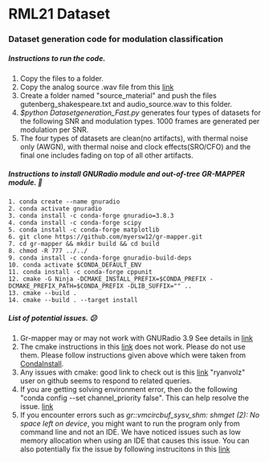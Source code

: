 # RML21 Dataset
### Dataset generation code for modulation classification


##### **Instructions to run the code.**

1. Copy the files to a folder.
2. Copy the analog source .wav file from this [link](https://drive.google.com/file/d/1O6LmLO2kw9b_nTPl7z7EthvC0HpTZ-Iz/view?usp=sharing)
3. Create a folder named "source_material" and push the files gutenberg_shakespeare.txt and audio_source.wav to this folder.
4. *$python Datasetgeneration_Fast.py* generates four types of datasets for the following SNR and modulation types. 1000 frames are generated per modulation per SNR.
5. The four types of datasets are clean(no artifacts), with thermal noise only (AWGN), with thermal noise and clock effects(SRO/CFO) and the final one includes fading on top of all other artifacts.


##### **Instructions to install GNURadio module and out-of-tree GR-MAPPER module.**  :cowboy_hat_face:
```
1. conda create --name gnuradio
2. conda activate gnuradio
3. conda install -c conda-forge gnuradio=3.8.3
4. conda install -c conda-forge scipy
5. conda install -c conda-forge matplotlib
6. git clone https://github.com/myersw12/gr-mapper.git
7. cd gr-mapper && mkdir build && cd build
8. chmod -R 777 ../../
9. conda install -c conda-forge gnuradio-build-deps
10. conda activate $CONDA_DEFAULT_ENV
11. conda install -c conda-forge cppunit
12. cmake -G Ninja -DCMAKE_INSTALL_PREFIX=$CONDA_PREFIX -DCMAKE_PREFIX_PATH=$CONDA_PREFIX -DLIB_SUFFIX="" ..
13. cmake --build .
14. cmake --build . --target install

```

##### **List of potential issues.** :confused:

1. Gr-mapper may or may not work with GNURadio 3.9
   See details in [link](https://github.com/conda-forge/gnuradio-feedstock/issues/42)
2. The cmake instructions in this [link](https://github.com/myersw12/gr-mapper) does not work. Please do not use them.
   Please follow instructions given above which were taken from [CondaInstall](https://wiki.gnuradio.org/index.php/CondaInstall).
3. Any issues with cmake: good link to check out is this [link](https://github.com/conda-forge/gnuradio-feedstock/issues/49)
   "ryanvolz" user on github seems to respond to related queries. 
4. If you are getting solving environment error, then do the following "conda config --set channel_priority false". This can help resolve the issue. [link](https://stackoverflow.com/questions/57518050/conda-install-and-update-do-not-work-also-solving-environment-get-errors)
5. If you encounter errors such as *gr::vmcircbuf_sysv_shm: shmget (2): No space left on device*, you might want to run the program only from command line and not an IDE. We have noticed issues such as low memory allocation when using an IDE that causes this issue. You can also potentially fix the issue by following instrucitons in this [link](https://stackoverflow.com/questions/24486153/gnu-radio-python-script-shmget-2-no-space-left-on-device)
